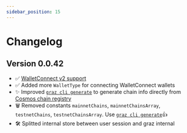 ```yaml
---
sidebar_position: 15
---
```


# Changelog

## Version 0.0.42

- ✅ [WalletConnect v2 support](./wallet-connect.md)
- ✅ Added more `WalletType` for connecting WalletConnect wallets
- ✨ Improved [`graz cli generate`](./generate-chain-info.mdx) to generate chain info directly from [Cosmos chain registry](https://github.com/cosmos/chain-registry)
- 🗑️ Removed constants `mainnetChains`, `mainnetChainsArray`, `testnetChains`, `testnetChainsArray`. Use [`graz cli generate`](./generate-chain-info.mdx)👍
- 🛠️ Splitted internal store between user session and graz internal
